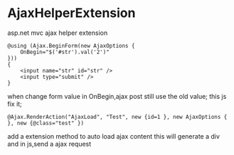 AjaxHelperExtension
===================

asp.net mvc ajax helper extension
```
@using (Ajax.BeginForm(new AjaxOptions {
    OnBegin="$('#str').val('2')"
}))
{
    <input name="str" id="str" />
    <input type="submit" />
}
```
when change form value in OnBegin,ajax post still use the old value;
this js fix it;


```
@Ajax.RenderAction("AjaxLoad", "Test", new {id=1 }, new AjaxOptions { }, new {@class="test" })
```

add a extension method to auto load ajax content 
this will generate a div
and in js,send a ajax request
